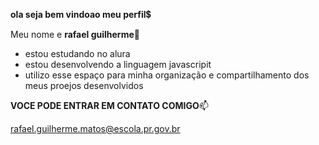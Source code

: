 **ola seja bem vindoao meu perfil**💲

Meu nome e **rafael guilherme**💙

- estou estudando no alura
- estou desenvolvendo a linguagem javascripit
- utilizo esse espaço para minha organização e compartilhamento dos meus proejos desenvolvidos

**VOCE PODE ENTRAR EM CONTATO COMIGO**📫

rafael.guilherme.matos@escola.pr.gov.br
